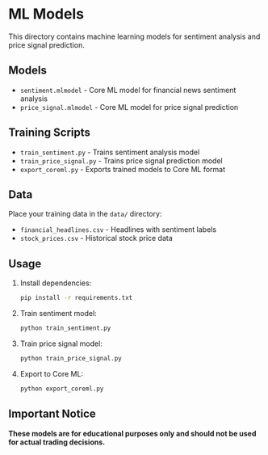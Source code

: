 # ML Models

This directory contains machine learning models for sentiment analysis and price signal prediction.

## Models

- `sentiment.mlmodel` - Core ML model for financial news sentiment analysis
- `price_signal.mlmodel` - Core ML model for price signal prediction

## Training Scripts

- `train_sentiment.py` - Trains sentiment analysis model
- `train_price_signal.py` - Trains price signal prediction model
- `export_coreml.py` - Exports trained models to Core ML format

## Data

Place your training data in the `data/` directory:
- `financial_headlines.csv` - Headlines with sentiment labels
- `stock_prices.csv` - Historical stock price data

## Usage

1. Install dependencies:
   ```bash
   pip install -r requirements.txt
   ```

2. Train sentiment model:
   ```bash
   python train_sentiment.py
   ```

3. Train price signal model:
   ```bash
   python train_price_signal.py
   ```

4. Export to Core ML:
   ```bash
   python export_coreml.py
   ```

## Important Notice

**These models are for educational purposes only and should not be used for actual trading decisions.**
